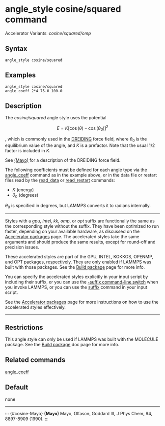 # angle_style cosine/squared command

Accelerator Variants: *cosine/squared/omp*

## Syntax

``` LAMMPS
angle_style cosine/squared
```

## Examples

``` LAMMPS
angle_style cosine/squared
angle_coeff 2*4 75.0 100.0
```

## Description

The *cosine/squared* angle style uses the potential

$$E = K [\cos(\theta) - \cos(\theta_0)]^2$$

, which is commonly used in the [DREIDING](Howto_bioFF) force field,
where $\theta_0$ is the equilibrium value of the angle, and $K$ is a
prefactor. Note that the usual 1/2 factor is included in $K$.

See [(Mayo)](cosine-Mayo) for a description of the DREIDING force field.

The following coefficients must be defined for each angle type via the
[angle_coeff](angle_coeff) command as in the example above, or in the
data file or restart files read by the [read_data](read_data) or
[read_restart](read_restart) commands:

-   $K$ (energy)
-   $\theta_0$ (degrees)

$\theta_0$ is specified in degrees, but LAMMPS converts it to radians
internally.

------------------------------------------------------------------------

Styles with a *gpu*, *intel*, *kk*, *omp*, or *opt* suffix are
functionally the same as the corresponding style without the suffix.
They have been optimized to run faster, depending on your available
hardware, as discussed on the [Accelerator packages](Speed_packages)
page. The accelerated styles take the same arguments and should produce
the same results, except for round-off and precision issues.

These accelerated styles are part of the GPU, INTEL, KOKKOS, OPENMP, and
OPT packages, respectively. They are only enabled if LAMMPS was built
with those packages. See the [Build package](Build_package) page for
more info.

You can specify the accelerated styles explicitly in your input script
by including their suffix, or you can use the [-suffix command-line
switch](Run_options) when you invoke LAMMPS, or you can use the
[suffix](suffix) command in your input script.

See the [Accelerator packages](Speed_packages) page for more
instructions on how to use the accelerated styles effectively.

------------------------------------------------------------------------

## Restrictions

This angle style can only be used if LAMMPS was built with the MOLECULE
package. See the [Build package](Build_package) doc page for more info.

## Related commands

[angle_coeff](angle_coeff)

## Default

none

------------------------------------------------------------------------

::: {#cosine-Mayo}
**(Mayo)** Mayo, Olfason, Goddard III, J Phys Chem, 94, 8897-8909
(1990).
:::
